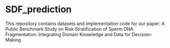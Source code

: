 # SDF_prediction
This repository contains datasets and implementation code for our paper: A Public Benchmark Study on Risk Stratification of Sperm DNA Fragmentation: Integrating Domain Knowledge and Data for Decision-Making 
